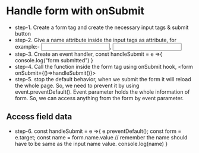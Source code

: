 # Handle form with onSubmit
- step-1. Create a form tag and create the necessary input tags & submit button
- step-2. Give a name attribute inside the input tags as attribute, for example:- <input type="email" name="email" />, <input type="password" name="pass" />
- step-3. Create an event handler, const handleSubmit = e =>{
        console.log("form submitted")
    }
- step-4. Call the function inside the form tag using onSubmit hook, <form onSubmit={()=>handleSubmit()}></form>
- step-5. stop the default behavior, when we submit the form it will reload the whole page. So, we need to prevent it by using event.preventDefault(). Event parameter holds the whole information of form. So, we can access anything from the form by event parameter.

## Access field data
- step-6. const handleSubmit = e =>{
        e.preventDefault();
        const form = e.target;
        const name = form.name.value // remember the name should have to be same as the input name value.
        console.log(name)
    }

